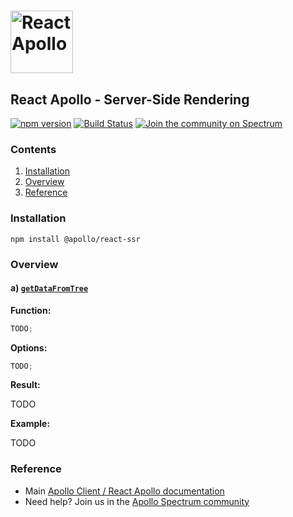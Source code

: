# <a href="https://www.apollographql.com/"><img src="https://user-images.githubusercontent.com/841294/53402609-b97a2180-39ba-11e9-8100-812bab86357c.png" height="100" alt="React Apollo"></a>

## React Apollo - Server-Side Rendering

[![npm version](https://badge.fury.io/js/%40apollo%2Freact-ssr.svg)](https://badge.fury.io/js/%40apollo%2Freact-ssr)
[![Build Status](https://circleci.com/gh/apollographql/react-apollo.svg?style=svg)](https://circleci.com/gh/apollographql/react-apollo)
[![Join the community on Spectrum](https://withspectrum.github.io/badge/badge.svg)](https://spectrum.chat/apollo)

### Contents

1. [Installation](#installation)
2. [Overview](#overview)
3. [Reference](#reference)

### Installation

```
npm install @apollo/react-ssr
```

### Overview

<a name="getDataFromTree"></a>

#### a) [`getDataFromTree`](https://github.com/apollographql/react-apollo/blob/release-3.0.0/packages/ssr/src/getDataFromTree.ts)

**Function:**

```ts
TODO;
```

**Options:**

```ts
TODO;
```

**Result:**

TODO

**Example:**

TODO

### Reference

- Main [Apollo Client / React Apollo documentation](https://www.apollographql.com/docs/react/)
- Need help? Join us in the [Apollo Spectrum community](https://spectrum.chat/apollo)
